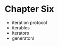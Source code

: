 <!-- bg=white fg=black -->
# Chapter Six

- iteration protocol
- iterables
- iterators
- generators
